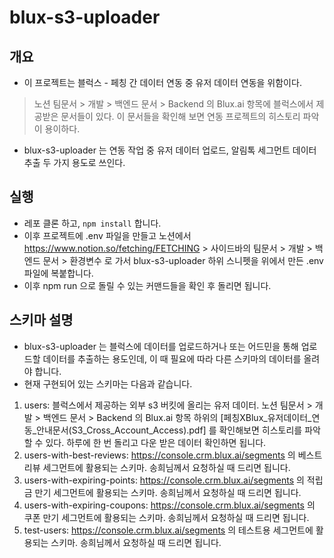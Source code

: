 # blux-s3-uploader

## 개요

- 이 프로젝트는 블럭스 - 페칭 간 데이터 연동 중 유저 데이터 연동을 위함이다. 
> 노션 팀문서 > 개발 > 백엔드 문서 > Backend 의 Blux.ai 항목에 블럭스에서 제공받은 문서들이 있다. 이 문서들을 확인해 보면 연동 프로젝트의 히스토리 파악이 용이하다.
- blux-s3-uploader 는 연동 작업 중 유저 데이터 업로드, 알림톡 세그먼트 데이터 추출 두 가지 용도로 쓰인다.

## 실행

- 레포 클론 하고, ```npm install``` 합니다.
- 이후 프로젝트에 .env 파일을 만들고 노션에서 https://www.notion.so/fetching/FETCHING > 사이드바의 팀문서 > 개발 > 백엔드 문서 > 환경변수 로 가서 blux-s3-uploader 하위 스니펫을 위에서 만든 .env 파일에 복붙합니다.
- 이후 npm run 으로 돌릴 수 있는 커맨드들을 확인 후 돌리면 됩니다.

## 스키마 설명

- blux-s3-uploader 는 블럭스에 데이터를 업로드하거나 또는 어드민을 통해 업로드할 데이터를 추출하는 용도인데, 이 때 필요에 따라 다른 스키마의 데이터를 올려야 합니다.
- 현재 구현되어 있는 스키마는 다음과 같습니다.
1. users: 블럭스에서 제공하는 외부 s3 버킷에 올리는 유저 데이터. 노션 팀문서 > 개발 > 백엔드 문서 > Backend 의 Blux.ai 항목 하위의 [페칭XBlux_유저데이터_연동_안내문서(S3_Cross_Account_Access).pdf] 를 확인해보면 히스토리를 파악할 수 있다. 하루에 한 번 돌리고 다운 받은 데이터 확인하면 됩니다.
2. users-with-best-reviews: https://console.crm.blux.ai/segments 의 베스트 리뷰 세그먼트에 활용되는 스키마. 송희님께서 요청하실 때 드리면 됩니다.
3. users-with-expiring-points: https://console.crm.blux.ai/segments 의 적립금 만기 세그먼트에 활용되는 스키마. 송희님께서 요청하실 때 드리면 됩니다.
4. users-with-expiring-coupons: https://console.crm.blux.ai/segments 의 쿠폰 만기 세그먼트에 활용되는 스키마. 송희님께서 요청하실 때 드리면 됩니다.
5. test-users: https://console.crm.blux.ai/segments 의 테스트용 세그먼트에 활용되는 스키마. 송희님께서 요청하실 때 드리면 됩니다.

